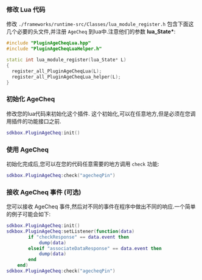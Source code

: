 ### 修改 Lua 代码
修改 `./frameworks/runtime-src/Classes/lua_module_register.h` 包含下面这几个必要的头文件,并注册 `AgeCheq` 到lua中.注意他们的参数 __lua_State*__:
```cpp
#include "PluginAgeCheqLua.hpp"
#include "PluginAgeCheqLuaHelper.h"
```
```cpp
static int lua_module_register(lua_State* L)
{
  register_all_PluginAgeCheqLua(L);
  register_all_PluginAgeCheqLua_helper(L);
}
```

### 初始化 AgeCheq
修改您的lua代码来初始化这个插件. 这个初始化,可以在任意地方,但是必须在您调用插件的功能接口之前.
```lua
sdkbox.PluginAgeCheq:init()
```

### 使用 AgeCheq
初始化完成后,您可以在您的代码任意需要的地方调用 `check` 功能:
```lua
sdkbox.PluginAgeCheq:check("agecheqPin")
```

### 接收 AgeCheq 事件 (可选)
您可以接收 AgeCheq 事件,然后对不同的事件在程序中做出不同的响应.一个简单的例子可能会如下:
```lua
sdkbox.PluginAgeCheq:init()
sdkbox.PluginAgeCheq:setListener(function(data)
	    if "checkResponse" == data.event then
	        dump(data)
	    elseif "associateDataResponse" == data.event then
	        dump(data)
	    end
	end)
sdkbox.PluginAgeCheq:check("agecheqPin")
```
